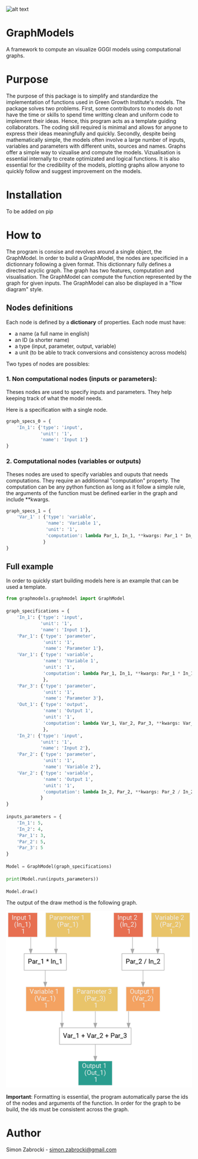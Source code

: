 ![alt text](http://greengrowthindex.gggi.org/wp-content/uploads/2019/09/LOGO_GGGI_GREEN_350x131px_002trans_Prancheta-1.png)

# GraphModels
A framework to compute an visualize GGGI models using computational graphs.


# Purpose

The purpose of this package is to simplify and standardize the implementation of functions used in Green Growth Institute's models. The package solves two problems. First, some contributors to models do not have the time or skills to spend time writting clean and uniform code to implement their ideas. Hence, this program acts as a template guiding collaborators. The coding skill required is minimal and allows for anyone to express their ideas meaningfully and quickly. Secondly, despite being mathematically simple, the models often involve a large number of inputs, variables and parameters with different units, sources and names. Graphs offer a simple way to vizualise and compute the models. Vizualisation is essential internally to create optimizated and logical functions. It is also essential for the credibility of the models, plotting graphs allow anyone to quickly follow and suggest improvement on the models.


# Installation

To be added on pip

# How to

The program is consise and revolves around a single object, the GraphModel. In order to build a GraphModel, the nodes are specificied in a dictionnary following a given format. This dictionnary fully defines a directed acyclic graph. The graph has two features, computation and visualisation. The GraphModel can compute the function represented by the graph for given inputs. The GraphModel can also be displayed in a "flow diagram" style.

## Nodes definitions

Each node is defined by a **dictionary** of properties. Each node must have:
- a name (a full name in english)
- an ID (a shorter name)
- a type (input, parameter, output, variable)
- a unit (to be able to track conversions and consistency across models)

Two types of nodes are possibles:

### 1. Non computational nodes (inputs or parameters):

Theses nodes are used to specify inputs and parameters. They help keeping track of what the model needs.

Here is a specification with a single node.

```python
graph_specs_0 = {
    'In_1': {'type': 'input',
             'unit': '1',
             'name': 'Input 1'}
}
```

### 2. Computational nodes (variables or outputs)

Theses nodes are used to specify variables and ouputs that needs computations. They require an additionnal "computation" property. The computation can be any python function as long as it follow a simple rule, the arguments of the function must be defined earlier in the graph and include \**kwargs.

```python
graph_specs_1 = {
    'Var_1' : {'type': 'variable',
               'name': 'Variable 1',
               'unit': '1',
               'computation': lambda Par_1, In_1, **kwargs: Par_1 * In_1
              }
}
```

## Full example

In order to quickly start building models here is an example that can be used a template.

```python
from graphmodels.graphmodel import GraphModel

graph_specifications = {
    'In_1': {'type': 'input',
             'unit': '1',
             'name': 'Input 1'},
    'Par_1': {'type': 'parameter',
              'unit': '1',
              'name': 'Parameter 1'},
    'Var_1': {'type': 'variable',
              'name': 'Variable 1',
              'unit': '1',
              'computation': lambda Par_1, In_1, **kwargs: Par_1 * In_1
              },
    'Par_3': {'type': 'parameter',
              'unit': '1',
              'name': 'Parameter 3'},
    'Out_1': {'type': 'output',
              'name': 'Output 1',
              'unit': '1',
              'computation': lambda Var_1, Var_2, Par_3, **kwargs: Var_1 + Var_2 + Par_3
              },
    'In_2': {'type': 'input',
             'unit': '1',
             'name': 'Input 2'},
    'Par_2': {'type': 'parameter',
              'unit': '1',
              'name': 'Variable 2'},
    'Var_2': {'type': 'variable',
              'name': 'Output 1',
              'unit': '1',
              'computation': lambda In_2, Par_2, **kwargs: Par_2 / In_2
             }
}

inputs_parameters = {
    'In_1': 5,
    'In_2': 4,
    'Par_1': 3,
    'Par_2': 5,
    'Par_3': 5
}

Model = GraphModel(graph_specifications)

print(Model.run(inputs_parameters))

Model.draw()
```
The output of the draw method is the following graph.

![alt text](pics/readme_example.png)

**Important**: Formatting is essential, the program automatically parse the ids of the nodes and arguments of the function. In order for the graph to be build, the ids must be consistent across the graph. 

# Author

Simon Zabrocki - simon.zabrocki@gmail.com

